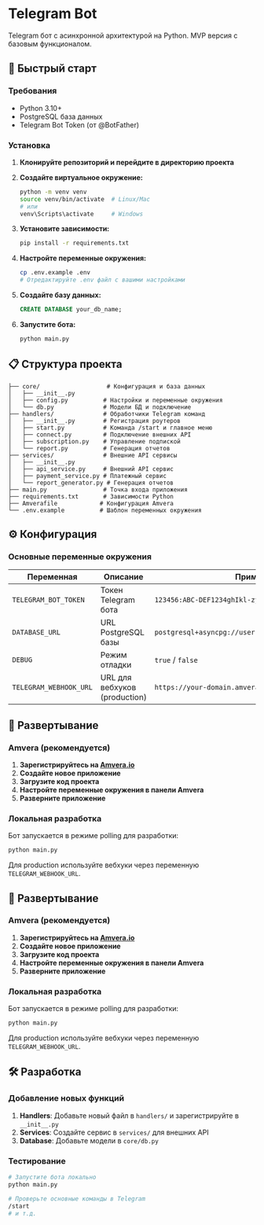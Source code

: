 # Telegram Bot

Telegram бот с асинхронной архитектурой на Python. MVP версия с базовым функционалом.

## 🚀 Быстрый старт

### Требования
- Python 3.10+
- PostgreSQL база данных
- Telegram Bot Token (от @BotFather)

### Установка

1. **Клонируйте репозиторий и перейдите в директорию проекта**

2. **Создайте виртуальное окружение:**
   ```bash
   python -m venv venv
   source venv/bin/activate  # Linux/Mac
   # или
   venv\Scripts\activate     # Windows
   ```

3. **Установите зависимости:**
   ```bash
   pip install -r requirements.txt
   ```

4. **Настройте переменные окружения:**
   ```bash
   cp .env.example .env
   # Отредактируйте .env файл с вашими настройками
   ```

5. **Создайте базу данных:**
   ```sql
   CREATE DATABASE your_db_name;
   ```

6. **Запустите бота:**
   ```bash
   python main.py
   ```

## 📋 Структура проекта

```
├── core/                   # Конфигурация и база данных
│   ├── __init__.py
│   ├── config.py          # Настройки и переменные окружения
│   └── db.py              # Модели БД и подключение
├── handlers/              # Обработчики Telegram команд
│   ├── __init__.py        # Регистрация роутеров
│   ├── start.py           # Команда /start и главное меню
│   ├── connect.py         # Подключение внешних API
│   ├── subscription.py    # Управление подпиской
│   └── report.py          # Генерация отчетов
├── services/              # Внешние API сервисы
│   ├── __init__.py
│   ├── api_service.py     # Внешний API сервис
│   ├── payment_service.py # Платежный сервис
│   └── report_generator.py # Генерация отчетов
├── main.py                # Точка входа приложения
├── requirements.txt       # Зависимости Python
├── Amverafile            # Конфигурация Amvera
└── .env.example          # Шаблон переменных окружения
```

## ⚙️ Конфигурация

### Основные переменные окружения

| Переменная | Описание | Пример |
|------------|----------|---------|
| `TELEGRAM_BOT_TOKEN` | Токен Telegram бота | `123456:ABC-DEF1234ghIkl-zyx57W2v1u123ew11` |
| `DATABASE_URL` | URL PostgreSQL базы | `postgresql+asyncpg://user:pass@localhost/db_name` |
| `DEBUG` | Режим отладки | `true` / `false` |
| `TELEGRAM_WEBHOOK_URL` | URL для вебхуков (production) | `https://your-domain.amvera.io` |

## 🔧 Развертывание

### Amvera (рекомендуется)

1. **Зарегистрируйтесь на [Amvera.io](https://amvera.io)**
2. **Создайте новое приложение**
3. **Загрузите код проекта**
4. **Настройте переменные окружения в панели Amvera**
5. **Разверните приложение**

### Локальная разработка

Бот запускается в режиме polling для разработки:
```bash
python main.py
```

Для production используйте вебхуки через переменную `TELEGRAM_WEBHOOK_URL`.

## 🔧 Развертывание

### Amvera (рекомендуется)

1. **Зарегистрируйтесь на [Amvera.io](https://amvera.io)**
2. **Создайте новое приложение**
3. **Загрузите код проекта**
4. **Настройте переменные окружения в панели Amvera**
5. **Разверните приложение**

### Локальная разработка

Бот запускается в режиме polling для разработки:
```bash
python main.py
```

Для production используйте вебхуки через переменную `TELEGRAM_WEBHOOK_URL`.

## 🛠️ Разработка

### Добавление новых функций

1. **Handlers**: Добавьте новый файл в `handlers/` и зарегистрируйте в `__init__.py`
2. **Services**: Создайте сервис в `services/` для внешних API
3. **Database**: Добавьте модели в `core/db.py`

### Тестирование

```bash
# Запустите бота локально
python main.py

# Проверьте основные команды в Telegram
/start
# и т.д.
```